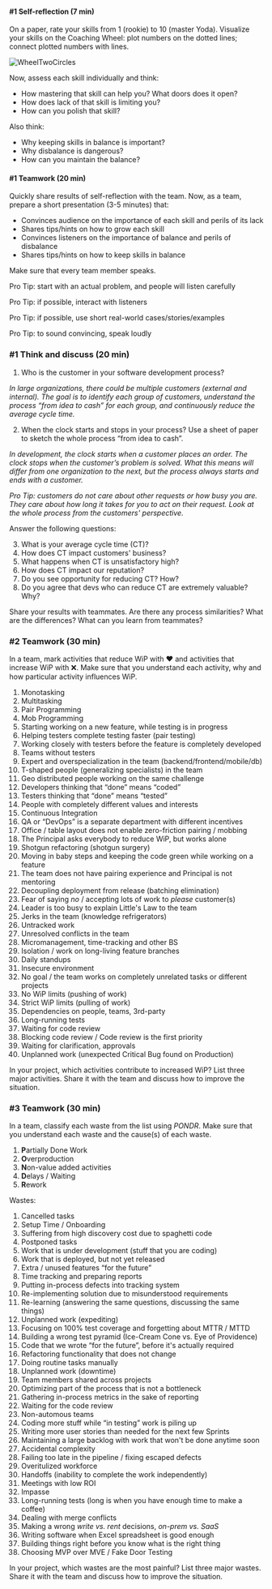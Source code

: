 #### #1 Self-reflection (7 min)

On a paper, rate your skills from 1 (rookie) to 10 (master Yoda). Visualize your skills on the Coaching Wheel: plot numbers on the dotted lines; connect plotted numbers with lines.

![WheelTwoCircles](/Users/eduardsi/projects/notes/training/WheelTwoCircles.png)



Now, assess each skill individually and think:

- How mastering that skill can help you? What doors does it open?
- How does lack of that skill is limiting you?
- How can you polish that skill?

Also think:

- Why keeping skills in balance is important?
- Why disbalance is dangerous?
- How can you maintain the balance?

#### #1 Teamwork (20 min)

Quickly share results of self-reflection with the team. Now, as a team, prepare a short presentation (3-5 minutes) that:

- Convinces audience on the importance of each skill and perils of its lack
- Shares tips/hints on how to grow each skill
- Convinces listeners on the importance of balance and perils of disbalance
- Shares tips/hints on how to keep skills in balance

Make sure that every team member speaks.

Pro Tip: start with an actual problem, and people will listen carefully

Pro Tip: if possible, interact with listeners

Pro Tip: if possible, use short real-world cases/stories/examples

Pro Tip: to sound convincing, speak loudly

### #1 Think and discuss (20 min)

1. Who is the customer in your software development process?

*In large organizations, there could be multiple customers (external and internal). The goal is to identify each group of customers, understand the process “from idea to cash” for each group, and continuously reduce the average cycle time.*

2. When the clock starts and stops in your process? Use a sheet of paper to sketch the whole process “from idea to cash”.

*In development, the clock starts when a customer places an order. The clock stops when the customer’s problem is solved. What this means will differ from one organization to the next, but the process always starts and ends with a customer.* 

*Pro Tip: customers do not care about other requests or how busy you are. They care about how long it takes for you to act on their request. Look at the whole process from the customers' perspective.*

Answer the following questions:

3. What is your average cycle time (CT)?
4. How does CT impact customers' business? 
5. What happens when CT is unsatisfactory high? 
6. How does CT impact our reputation?
7. Do you see opportunity for reducing CT? How?
8. Do you agree that devs who can reduce CT are extremely valuable? Why?

Share your results with teammates. Are there any process similarities? What are the differences? What can you learn from teammates?

### #2 Teamwork (30 min)

In a team, mark activities that reduce WiP with ❤️ and activities that increase WiP with ❌. Make sure that you understand each activity, why and how particular activity influences WiP. 

1. Monotasking
2. Multitasking
3. Pair Programming
4. Mob Programming
5. Starting working on a new feature, while testing is in progress
6. Helping testers complete testing faster (pair testing)
7. Working closely with testers before the feature is completely developed
8. Teams without testers
9. Expert and overspecialization in the team (backend/frontend/mobile/db)
10. T-shaped people (generalizing specialists) in the team
11. Geo distributed people working on the same challenge
12. Developers thinking that “done” means “coded”
13. Testers thinking that “done” means “tested”
14. People with completely different values and interests
15. Continuous Integration
16. QA or “DevOps” is a separate department with different incentives
17. Office / table layout does not enable zero-friction pairing / mobbing
18. The Principal asks everybody to reduce WiP, but works alone
19. Shotgun refactoring (shotgun surgery)
20. Moving in baby steps and keeping the code green while working on a feature
21. The team does not have pairing experience and Principal is not mentoring
22. Decoupling deployment from release (batching elimination)
23. Fear of saying *no* / accepting lots of work to *please* customer(s)
24. Leader is too busy to explain Little's Law to the team
25. Jerks in the team (knowledge refrigerators)
26. Untracked work
27. Unresolved conflicts in the team
28. Micromanagement, time-tracking and other BS
29. Isolation / work on long-living feature branches
30. Daily standups
31. Insecure environment
32. No goal / the team works on completely unrelated tasks or different projects
33. No WiP limits (pushing of work)
34. Strict WiP limits (pulling of work)
35. Dependencies on people, teams, 3rd-party
36. Long-running tests
37. Waiting for code review
38. Blocking code review / Code review is the first priority
39. Waiting for clarification, approvals
40. Unplanned work (unexpected Critical Bug found on Production)

In your project, which activities contribute to increased WiP? List three major activities. Share it with the team and discuss how to improve the situation.

### #3 Teamwork (30 min)

In a team, classify each waste from the list using *PONDR*. Make sure that you understand each waste and the cause(s) of each waste.

1. **P**artially Done Work
2. **O**verproduction
3. **N**on-value added activities
4. **D**elays / Waiting
5. **R**ework

Wastes:

1. Cancelled tasks
2. Setup Time / Onboarding
3. Suffering from high discovery cost due to spaghetti code
4. Postponed tasks
5. Work that is under development (stuff that you are coding)
6. Work that is deployed, but not yet released
7. Extra / unused features “for the future”
8. Time tracking and preparing reports
9. Putting in-process defects into tracking system
10. Re-implementing solution due to misunderstood requirements
11. Re-learning (answering the same questions, discussing the same things)
12. Unplanned work (expediting)
13. Focusing on 100% test coverage and forgetting about MTTR / MTTD
14. Building a wrong test pyramid (Ice-Cream Cone vs. Eye of Providence)
15. Code that we wrote “for the future”, before it's actually required
16. Refactoring functionality that does not change
17. Doing routine tasks manually
18. Unplanned work (downtime)
19. Team members shared across projects
20. Optimizing part of the process that is not a bottleneck
21. Gathering in-process metrics in the sake of reporting
22. Waiting for the code review
23. Non-automous teams
24. Coding more stuff while “in testing” work is piling up
25. Writing more user stories than needed for the next few Sprints
26. Maintaining a large backlog with work that won't be done anytime soon
27. Accidental complexity
28. Failing too late in the pipeline / fixing escaped defects
29. Overitulized workforce
30. Handoffs (inability to complete the work independently)
31. Meetings with low ROI
32. Impasse
33. Long-running tests (long is when you have enough time to make a coffee)
34. Dealing with merge conflicts
35. Making a wrong *write vs. rent* decisions, *on-prem vs. SaaS*
36. Writing software when Excel spreadsheet is good enough
37. Building things right before you know what is the right thing
38. Choosing MVP over MVE / Fake Door Testing

In your project, which wastes are the most painful? List three major wastes. Share it with the team and discuss how to improve the situation.